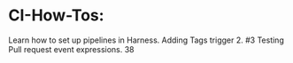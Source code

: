 # CI-How-Tos: 
Learn how to set up pipelines in Harness.
Adding Tags trigger 2. #3
Testing Pull request event expressions. 38

